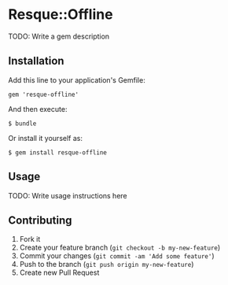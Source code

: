 # Resque::Offline

TODO: Write a gem description

## Installation

Add this line to your application's Gemfile:

    gem 'resque-offline'

And then execute:

    $ bundle

Or install it yourself as:

    $ gem install resque-offline

## Usage

TODO: Write usage instructions here

## Contributing

1. Fork it
2. Create your feature branch (`git checkout -b my-new-feature`)
3. Commit your changes (`git commit -am 'Add some feature'`)
4. Push to the branch (`git push origin my-new-feature`)
5. Create new Pull Request
